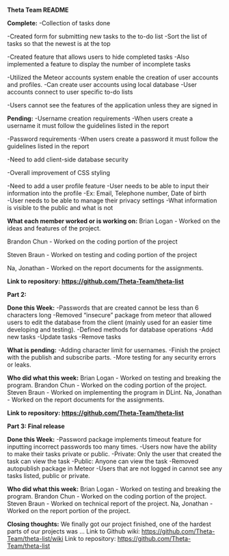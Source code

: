 **Theta Team README**

**Complete:**
  -Collection of tasks done
  
  -Created form for submitting new tasks to the to-do list
      -Sort the list of tasks so that the newest is at the top
      
  -Created feature that allows users to hide completed tasks
      -Also implemented a feature to display the number of incomplete tasks
      
  -Utilized the Meteor accounts system enable the creation of user accounts and profiles.
      -Can create user accounts using local database
           -User accounts connect to user specific to-do lists
           
  -Users cannot see the features of the application unless they are signed in


**Pending:**
  -Username creation requirements
      -When users create a username it must follow the guidelines listed in the report
      
  -Password requirements 
      -When users create a password it must follow the guidelines listed in the report
      
  -Need to add client-side database security
  
  -Overall improvement of CSS styling
  
  -Need to add a user profile feature
      -User needs to be able to input their information into the profile
          -Ex: Email, Telephone number, Date of birth    
      -User needs to be able to manage their privacy settings
          -What information is visible to the public and what is not

**What each member worked or is working on:**
Brian Logan - Worked on the ideas and features of the project.

Brandon Chun - Worked on the coding portion of the project

Steven Braun - Worked on testing and coding portion of the project

Na, Jonathan - Worked on the report documents for the assignments. 


**Link to repository: https://github.com/Theta-Team/theta-list**

**Part 2:**

**Done this Week:**
-Passwords that are created cannot be less than 6 characters long
-Removed “insecure” package from meteor that allowed users to edit the database from the client (mainly used for an easier time developing and testing).
-Defined methods for database operations 
  -Add new tasks
  -Update tasks
  -Remove tasks

**What is pending:**
-Adding character limit for usernames.
-Finish the project with the publish and subscribe parts.
-More testing for any security errors or leaks. 

**Who did what this week:**
Brian Logan - Worked on testing and breaking the program.
Brandon Chun - Worked on the coding portion of the project.
Steven Braun - Worked on implementing the program in DLint.
Na, Jonathan - Worked on the report documents for the assignments. 


**Link to repository: https://github.com/Theta-Team/theta-list** 

**Part 3: Final release**

**Done this Week:**
-Password package implements timeout feature for inputting incorrect passwords too many times.
-Users now have the ability to make their tasks private or public.
  -Private: Only the user that created the task can view the task
  -Public: Anyone can view the task
-Removed autopublish package in Meteor
  -Users that are not logged in cannot see any tasks listed, public or private.

**Who did what this week:**
Brian Logan - Worked on testing and breaking the program.
Brandon Chun - Worked on the coding portion of the project.
Steven Braun - Worked on technical report of the project.
Na, Jonathan - Worked on the report portion of the project.

**Closing thoughts:**
We finally got our project finished, one of the hardest parts of our projects was ...
Link to Github wiki: https://github.com/Theta-Team/theta-list/wiki 
Link to repository: https://github.com/Theta-Team/theta-list 

